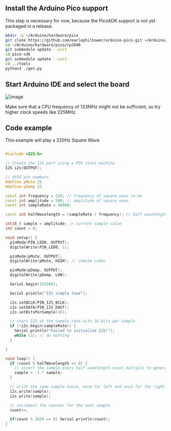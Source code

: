 
## Install the Arduino Pico support

This step is necessary for now, because the PicoADK support is not yet packaged in a release.

```bash
mkdir -p ~/Arduino/hardware/pico
git clone https://github.com/earlephilhower/arduino-pico.git ~/Arduino/hardware/pico/rp2040
cd ~/Arduino/hardware/pico/rp2040
git submodule update --init
cd pico-sdk
git submodule update --init
cd ../tools
python3 ./get.py
```

## Start Arduino IDE and select the board

![image](https://user-images.githubusercontent.com/6614616/202922012-ed16922f-f353-42dd-bd7d-925e63ae62e7.png)

Make sure that a CPU frequency of 133MHz might not be sufficient, so try higher clock speeds like 225MHz.

## Code example

This example will play a 220Hz Square Wave
```cpp

#include <I2S.h>

// Create the I2S port using a PIO state machine
I2S i2s(OUTPUT);

// GPIO pin numbers
#define pMute 25
#define pDemp 23

const int frequency = 220; // frequency of square wave in Hz
const int amplitude = 500; // amplitude of square wave
const int sampleRate = 48000;

const int halfWavelength = (sampleRate / frequency); // half wavelength of square wave

int16_t sample = amplitude; // current sample value
int count = 0;

void setup() {
  pinMode(PIN_LED0, OUTPUT);
  digitalWrite(PIN_LED0, 1);

  pinMode(pMute, OUTPUT);
  digitalWrite(pMute, HIGH); // unmute codec

  pinMode(pDemp, OUTPUT);
  digitalWrite(pDemp, LOW);

  Serial.begin(115200);

  Serial.println("I2S simple tone");

  i2s.setBCLK(PIN_I2S_BCLK);
  i2s.setDATA(PIN_I2S_DOUT);
  i2s.setBitsPerSample(16);

  // start I2S at the sample rate with 16-bits per sample
  if (!i2s.begin(sampleRate)) {
    Serial.println("Failed to initialize I2S!");
    while (1); // do nothing
  }

}

void loop() {
  if (count % halfWavelength == 0) {
    // invert the sample every half wavelength count multiple to generate square wave
    sample = -1 * sample;
  }

  // write the same sample twice, once for left and once for the right channel
  i2s.write(sample);
  i2s.write(sample);

  // increment the counter for the next sample
  count++;

  if(count % 1024 == 0) Serial.println(count);
}
```

